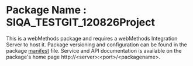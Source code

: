 # Package Name : SIQA_TESTGIT_120826Project
This is a webMethods package and requires a webMethods Integration Server to host it. Package versioning and configuration can be found in the package [manifest](./SIQA_TESTGIT_120826Project/manifest.v3) file. Service and API documentation is available on the package's home page http://&lt;server&gt;:&lt;port&gt;/&lt;packagename>.